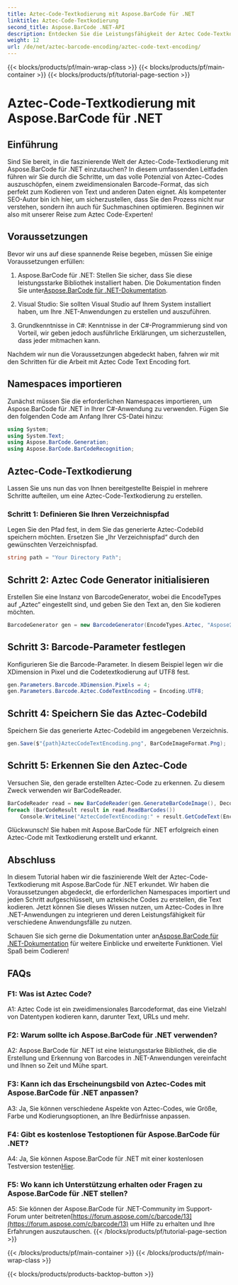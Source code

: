 ```yaml
---
title: Aztec-Code-Textkodierung mit Aspose.BarCode für .NET
linktitle: Aztec-Code-Textkodierung
second_title: Aspose.BarCode .NET-API
description: Entdecken Sie die Leistungsfähigkeit der Aztec Code-Textkodierung mit Aspose.BarCode für .NET. Erfahren Sie, wie Sie Aztec-Codes in Ihren .NET-Anwendungen erstellen und erkennen.
weight: 12
url: /de/net/aztec-barcode-encoding/aztec-code-text-encoding/
---
```


{{< blocks/products/pf/main-wrap-class >}}
{{< blocks/products/pf/main-container >}}
{{< blocks/products/pf/tutorial-page-section >}}

# Aztec-Code-Textkodierung mit Aspose.BarCode für .NET

## Einführung

Sind Sie bereit, in die faszinierende Welt der Aztec-Code-Textkodierung mit Aspose.BarCode für .NET einzutauchen? In diesem umfassenden Leitfaden führen wir Sie durch die Schritte, um das volle Potenzial von Aztec-Codes auszuschöpfen, einem zweidimensionalen Barcode-Format, das sich perfekt zum Kodieren von Text und anderen Daten eignet. Als kompetenter SEO-Autor bin ich hier, um sicherzustellen, dass Sie den Prozess nicht nur verstehen, sondern ihn auch für Suchmaschinen optimieren. Beginnen wir also mit unserer Reise zum Aztec Code-Experten!

## Voraussetzungen

Bevor wir uns auf diese spannende Reise begeben, müssen Sie einige Voraussetzungen erfüllen:

1.  Aspose.BarCode für .NET: Stellen Sie sicher, dass Sie diese leistungsstarke Bibliothek installiert haben. Die Dokumentation finden Sie unter[Aspose.BarCode für .NET-Dokumentation](https://reference.aspose.com/barcode/net/).

2. Visual Studio: Sie sollten Visual Studio auf Ihrem System installiert haben, um Ihre .NET-Anwendungen zu erstellen und auszuführen.

3. Grundkenntnisse in C#: Kenntnisse in der C#-Programmierung sind von Vorteil, wir geben jedoch ausführliche Erklärungen, um sicherzustellen, dass jeder mitmachen kann.

Nachdem wir nun die Voraussetzungen abgedeckt haben, fahren wir mit den Schritten für die Arbeit mit Aztec Code Text Encoding fort.

## Namespaces importieren

Zunächst müssen Sie die erforderlichen Namespaces importieren, um Aspose.BarCode für .NET in Ihrer C#-Anwendung zu verwenden. Fügen Sie den folgenden Code am Anfang Ihrer CS-Datei hinzu:

```csharp
using System;
using System.Text;
using Aspose.BarCode.Generation;
using Aspose.BarCode.BarCodeRecognition;
```

## Aztec-Code-Textkodierung

Lassen Sie uns nun das von Ihnen bereitgestellte Beispiel in mehrere Schritte aufteilen, um eine Aztec-Code-Textkodierung zu erstellen.

### Schritt 1: Definieren Sie Ihren Verzeichnispfad

Legen Sie den Pfad fest, in dem Sie das generierte Aztec-Codebild speichern möchten. Ersetzen Sie „Ihr Verzeichnispfad“ durch den gewünschten Verzeichnispfad.

```csharp
string path = "Your Directory Path";
```

## Schritt 2: Aztec Code Generator initialisieren

Erstellen Sie eine Instanz von BarcodeGenerator, wobei die EncodeTypes auf „Aztec“ eingestellt sind, und geben Sie den Text an, den Sie kodieren möchten.

```csharp
BarcodeGenerator gen = new BarcodeGenerator(EncodeTypes.Aztec, "Aspose常に先を行く");
```

## Schritt 3: Barcode-Parameter festlegen

Konfigurieren Sie die Barcode-Parameter. In diesem Beispiel legen wir die XDimension in Pixel und die Codetextkodierung auf UTF8 fest.

```csharp
gen.Parameters.Barcode.XDimension.Pixels = 4;
gen.Parameters.Barcode.Aztec.CodeTextEncoding = Encoding.UTF8;
```

## Schritt 4: Speichern Sie das Aztec-Codebild

Speichern Sie das generierte Aztec-Codebild im angegebenen Verzeichnis.

```csharp
gen.Save($"{path}AztecCodeTextEncoding.png", BarCodeImageFormat.Png);
```

## Schritt 5: Erkennen Sie den Aztec-Code

Versuchen Sie, den gerade erstellten Aztec-Code zu erkennen. Zu diesem Zweck verwenden wir BarCodeReader.

```csharp
BarCodeReader read = new BarCodeReader(gen.GenerateBarCodeImage(), DecodeType.Aztec);
foreach (BarCodeResult result in read.ReadBarCodes())
    Console.WriteLine("AztecCodeTextEncoding:" + result.GetCodeText(Encoding.UTF8));
```

Glückwunsch! Sie haben mit Aspose.BarCode für .NET erfolgreich einen Aztec-Code mit Textkodierung erstellt und erkannt.

## Abschluss

In diesem Tutorial haben wir die faszinierende Welt der Aztec-Code-Textkodierung mit Aspose.BarCode für .NET erkundet. Wir haben die Voraussetzungen abgedeckt, die erforderlichen Namespaces importiert und jeden Schritt aufgeschlüsselt, um aztekische Codes zu erstellen, die Text kodieren. Jetzt können Sie dieses Wissen nutzen, um Aztec-Codes in Ihre .NET-Anwendungen zu integrieren und deren Leistungsfähigkeit für verschiedene Anwendungsfälle zu nutzen.

 Schauen Sie sich gerne die Dokumentation unter an[Aspose.BarCode für .NET-Dokumentation](https://reference.aspose.com/barcode/net/) für weitere Einblicke und erweiterte Funktionen. Viel Spaß beim Codieren!

## FAQs

### F1: Was ist Aztec Code?

A1: Aztec Code ist ein zweidimensionales Barcodeformat, das eine Vielzahl von Datentypen kodieren kann, darunter Text, URLs und mehr.

### F2: Warum sollte ich Aspose.BarCode für .NET verwenden?

A2: Aspose.BarCode für .NET ist eine leistungsstarke Bibliothek, die die Erstellung und Erkennung von Barcodes in .NET-Anwendungen vereinfacht und Ihnen so Zeit und Mühe spart.

### F3: Kann ich das Erscheinungsbild von Aztec-Codes mit Aspose.BarCode für .NET anpassen?

A3: Ja, Sie können verschiedene Aspekte von Aztec-Codes, wie Größe, Farbe und Kodierungsoptionen, an Ihre Bedürfnisse anpassen.

### F4: Gibt es kostenlose Testoptionen für Aspose.BarCode für .NET?

 A4: Ja, Sie können Aspose.BarCode für .NET mit einer kostenlosen Testversion testen[Hier](https://releases.aspose.com/).

### F5: Wo kann ich Unterstützung erhalten oder Fragen zu Aspose.BarCode für .NET stellen?

 A5: Sie können der Aspose.BarCode für .NET-Community im Support-Forum unter beitreten[https://forum.aspose.com/c/barcode/13](https://forum.aspose.com/c/barcode/13) um Hilfe zu erhalten und Ihre Erfahrungen auszutauschen.
{{< /blocks/products/pf/tutorial-page-section >}}

{{< /blocks/products/pf/main-container >}}
{{< /blocks/products/pf/main-wrap-class >}}

{{< blocks/products/products-backtop-button >}}
